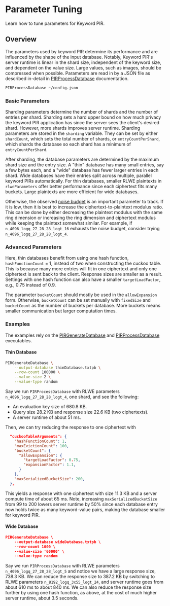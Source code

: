 # Parameter Tuning

Learn how to tune parameters for Keyword PIR.

## Overview

The parameters used by keyword PIR determine its performance
and are influenced by the shape of the input database.
Notably, Keyword PIR's server runtime is linear in the shard size,
independent of the keyword size, and dependent on the value size.
Large values, such as images, should be compressed when possible.
Parameters are read in by a JSON file as described in-detail in
[PIRProcessDatabase](https://swiftpackageindex.com/apple/swift-homomorphic-encryption/1.0.2/documentation/pirprocessdatabase) documentation.

```sh
PIRProcessDatabase ~/config.json
```

### Basic Parameters

Sharding parameters determine the number of shards and the number of entries
per shard. Sharding sets a hard upper bound on how much privacy the keyword PIR application
has since the server sees the client's desired shard. However, more shards
improves server runtime. Sharding parameters are stored in the `sharding` variable.
They can be set by either `shardCount`, which sets the total
number of shards, or `entryCountPerShard`, which shards the database so each
shard has a minimum of `entryCountPerShard`.

After sharding, the database parameters are determined by the maximum shard
size and the entry size. A "thin" database has many small entries, say a few bytes each,
and a "wide" database has fewer larger entries in each shard.
Wide databases have their entries split across multiple, parallel keyword
PIRs automatically. For thin databases, smaller RLWE plaintexts in
`rlweParameters` offer better performance since each ciphertext
fits many buckets. Large plaintexts are more efficient for
wide databases.

Otherwise, the observed [noise budget](https://swiftpackageindex.com/apple/swift-homomorphic-encryption/1.0.2/documentation/homomorphicencryption/ciphertext/noisebudget(using:variabletime:)) is an important parameter to track. If it is low,
then it is best to increase the ciphertext-to-plaintext modulus ratio.
This can be done by either decreasing the plaintext modulus with the same ring dimension
or increasing the ring dimension and ciphertext modulus while keeping the
plaintext somewhat similar. For example, if `n_4096_logq_27_28_28_logt_16`
exhausts the noise budget, consider trying `n_4096_logq_27_28_28_logt_4`.

### Advanced Parameters

Here, thin databases benefit from using one hash function, `hashFunctionCount` = 1,
instead of two when constructing the cuckoo table. This is because many more entries
will fit in one ciphertext and only one ciphertext is sent back to the client.
Response sizes are smaller as a result. Settings with
one hash function can also have a smaller `targetLoadFactor`, e.g., 0.75 instead of 0.9.

The parameter `bucketCount` should mostly be used in the `allowExpansion` form.
Otherwise, `bucketCount` can be set manually with `fixedSize` and `bucketCount`
as the number of buckets per database. More buckets means smaller communication but
larger computation times.

### Examples

The examples rely on the
[PIRGenerateDatabase](https://swiftpackageindex.com/apple/swift-homomorphic-encryption/1.0.2/documentation/pirgeneratedatabase)
and
[PIRProcessDatabase](https://swiftpackageindex.com/apple/swift-homomorphic-encryption/1.0.2/documentation/pirprocessdatabase)
executables.

#### Thin Database
```sh
PIRGenerateDatabase \
    --output-database thinDatabase.txtpb \
    --row-count 100000 \
    --value-size 2 \
    --value-type random
```

Say we run `PIRProcessDatabase` with RLWE
parameters `n_4096_logq_27_28_28_logt_4`, one shard, and see the
following:
* An evaluation key size of 680.8 KB.
* Query size 28.2 KB and response size 22.6 KB (two ciphertexts).
* A server runtime of about 51 ms.

Then, we can try reducing the response to one ciphertext with
```json
  "cuckooTableArguments": {
    "hashFunctionCount": 1,
    "maxEvictionCount": 100,
    "bucketCount": {
      "allowExpansion": {
        "targetLoadFactor": 0.75,
        "expansionFactor": 1.1,
      }
    },
    "maxSerializedBucketSize": 200,
  },
  ```
This yields a response with one ciphertext with size 11.3 KB
and a server compute time of about 65 ms.
Note, increasing `maxSerializedBucketSize` from 99 to 200 lowers server
runtime by 50% since each database entry now holds twice as many
keyword-value pairs, making the database smaller for keyword PIR.

#### Wide Database

```json
PIRGenerateDatabase \
    --output-database wideDatabase.txtpb \
    --row-count 1000 \
    --value-size '60000' \
    --value-type random
```

Say we run `PIRProcessDatabase` with RLWE parameters
`n_4096_logq_27_28_28_logt_5` and notice we have a large
response size, 738.3 KB. We can reduce the response
size to 387.2 KB by switching to RLWE parameters `n_8192_logq_3x55_logt_24`,
and server runtime goes from about 610 ms to about 840 ms.
We can also reduce the response size further
by using one hash function, as above, at the cost of
much higher server runtime, about 3.5 seconds.
